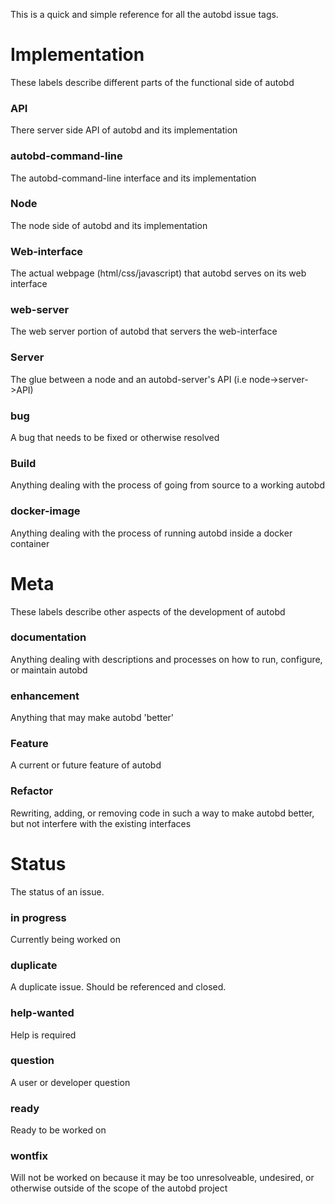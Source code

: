 This is a quick and simple reference for all the autobd issue tags.

# Implementation
These labels describe different parts of the functional side of autobd

### API
There server side API of autobd and its implementation

### autobd-command-line
The autobd-command-line interface and its implementation

### Node
The node side of autobd and its implementation

### Web-interface
The actual webpage (html/css/javascript) that autobd serves on its web interface

### web-server
The web server portion of autobd that servers the web-interface

### Server
The glue between a node and an autobd-server's API (i.e node->server->API)

### bug
A bug that needs to be fixed or otherwise resolved

### Build
Anything dealing with the process of going from source to a working autobd

### docker-image
Anything dealing with the process of running autobd inside a docker container


# Meta
These labels describe other aspects of the development of autobd

### documentation
Anything dealing with descriptions and processes on how to run, configure, or maintain autobd

### enhancement
Anything that may make autobd 'better'

### Feature
A current or future feature of autobd

### Refactor
Rewriting, adding, or removing code in such a way to make autobd better, but not interfere with the existing interfaces

# Status
The status of an issue.

### in progress
Currently being worked on

### duplicate
A duplicate issue. Should be referenced and closed.

### help-wanted
Help is required

### question
A user or developer question

### ready
Ready to be worked on

### wontfix
Will not be worked on because it may be too unresolveable, undesired, or otherwise outside of the scope of the autobd project
